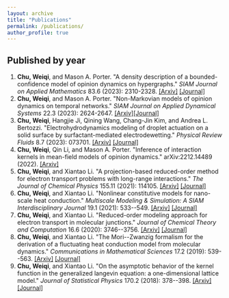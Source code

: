 ```yaml
---
layout: archive
title: "Publications"
permalink: /publications/
author_profile: true
---
```

<!-- {% if author.googlescholar %}
You can also find my articles on <u><a href="{{author.googlescholar}}">my Google Scholar profile</a>.</u>
{% endif %}

{% include base_path %}

{% for post in site.publications reversed %}
  {% include archive-single.html %}
{% endfor %}
-->


Published by year
---
1. <b>Chu, Weiqi</b>, and Mason A. Porter. "A density description of a bounded-confidence model of opinion dynamics on hypergraphs." <i>SIAM Journal on Applied Mathematics</i> 83.6 (2023): 2310-2328. [[Arxiv]](https://arxiv.org/abs/2203.12189) [[Journal]](https://epubs.siam.org/doi/10.1137/22M148608X)
2. <b>Chu, Weiqi</b>, and Mason A. Porter. "Non-Markovian models of opinion dynamics on temporal networks." <i>SIAM Journal on Applied Dynamical Systems</i> 22.3 (2023): 2624-2647. [[Arxiv]](https://arxiv.org/abs/2208.12787)[[Journal]](https://epubs.siam.org/doi/full/10.1137/22M151858X)
3. <b>Chu, Weiqi</b>, Hangjie Ji, Qining Wang, Chang-Jin Kim, and Andrea L. Bertozzi. "Electrohydrodynamics modeling of droplet actuation on a solid surface by surfactant-mediated electrodewetting." <i>Physical Review Fluids</i> 8.7 (2023): 073701. [[Arxiv]](https://arxiv.org/abs/2306.16602) [[Journal]](https://journals.aps.org/prfluids/abstract/10.1103/PhysRevFluids.8.073701)
4. <b>Chu, Weiqi</b>, Qin Li, and Mason A. Porter. "Inference of interaction kernels in mean-field models of opinion dynamics." arXiv:2212.14489 (2022). [[Arxiv]](https://arxiv.org/abs/2212.14489) 
5. <b>Chu, Weiqi</b>, and Xiantao Li. "A projection-based reduced-order method for electron transport problems with long-range interactions." <i>The Journal of Chemical Physics</i> 155.11 (2021): 114105. [[Arxiv]](https://arxiv.org/abs/2106.03240) [[Journal]](https://aip.scitation.org/doi/abs/10.1063/5.0059355)
6. <b>Chu, Weiqi</b>, and Xiantao Li. "Nonlinear constitutive models for nano-scale heat conduction." <i>Multiscale Modeling & Simulation: A SIAM Interdisciplinary Journal</i> 19.1 (2021): 533--549. [[Arxiv]](https://arxiv.org/abs/1803.11231) [[Journal]](https://epubs.siam.org/doi/abs/10.1137/19M1257664?casa_token=GCQF5sSZI9MAAAAA:JVXInuTENE_1c6GyHkqazm0eXVOvAl5JBpO2ItxGPiuy4Lcgg2YwQjl7SMCEDWzVFv40LmVpeo0)
7. <b>Chu, Weiqi</b>, and Xiantao Li. "Reduced-order modeling approach for electron transport in molecular junctions." <i>Journal of Chemical Theory and Computation</i> 16.6 (2020): 3746--3756. [[Arxiv]](https://arxiv.org/abs/1911.00148) [[Journal]](https://pubs.acs.org/doi/abs/10.1021/acs.jctc.9b01090)
8. <b>Chu, Weiqi</b>, and Xiantao Li. "The Mori--Zwanzig formalism for the derivation of a fluctuating heat conduction model from molecular dynamics." <i>Communications in Mathematical Sciences</i> 17.2 (2019): 539--563. [[Arxiv]](https://arxiv.org/abs/1709.05928) [[Journal]](https://intlpress.com/site/pub/pages/journals/items/cms/content/vols/0017/0002/a010/index.php)
9. <b>Chu, Weiqi</b>, and Xiantao Li. "On the asymptotic behavior of the kernel function in the generalized langevin equation: a one-dimensional lattice model." <i>Journal of Statistical Physics</i> 170.2 (2018): 378--398. [[Arxiv]](https://arxiv.org/abs/1708.04995) [[Journal]](https://link.springer.com/article/10.1007/s10955-017-1927-3)
